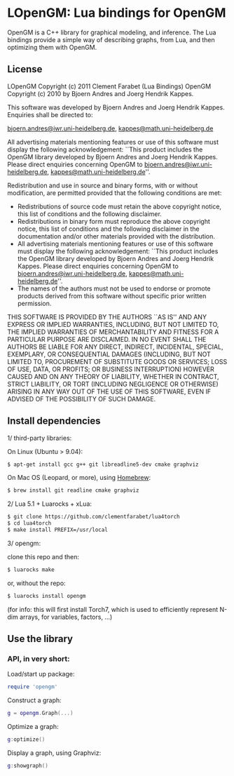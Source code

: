 # LOpenGM: Lua bindings for OpenGM

OpenGM is a C++ library for graphical modeling, and inference. The Lua
bindings provide a simple way of describing graphs, from Lua, and then
optimizing them with OpenGM.

## License

LOpenGM Copyright (c) 2011 Clement Farabet (Lua Bindings)
OpenGM  Copyright (c) 2010 by Bjoern Andres and Joerg Hendrik Kappes.

This software was developed by Bjoern Andres and Joerg Hendrik Kappes.
Enquiries shall be directed to:

bjoern.andres@iwr.uni-heidelberg.de, kappes@math.uni-heidelberg.de

All advertising materials mentioning features or use of this software must
display the following acknowledgement: ``This product includes the OpenGM
library developed by Bjoern Andres and Joerg Hendrik Kappes. Please direct
enquiries concerning OpenGM to bjoern.andres@iwr.uni-heidelberg.de,
kappes@math.uni-heidelberg.de''.

Redistribution and use in source and binary forms, with or without
modification, are permitted provided that the following conditions are met:

- Redistributions of source code must retain the above copyright notice,
  this list of conditions and the following disclaimer.
- Redistributions in binary form must reproduce the above copyright notice,
  this list of conditions and the following disclaimer in the documentation
  and/or other materials provided with the distribution.
- All advertising materials mentioning features or use of this software must
  display the following acknowledgement: ``This product includes the OpenGM
  library developed by Bjoern Andres and Joerg Hendrik Kappes. Please direct
  enquiries concerning OpenGM to bjoern.andres@iwr.uni-heidelberg.de,
  kappes@math.uni-heidelberg.de''.
- The names of the authors must not be used to endorse or promote products
  derived from this software without specific prior written permission.

THIS SOFTWARE IS PROVIDED BY THE AUTHORS ``AS IS'' AND ANY EXPRESS OR IMPLIED
WARRANTIES, INCLUDING, BUT NOT LIMITED TO, THE IMPLIED WARRANTIES OF
MERCHANTABILITY AND FITNESS FOR A PARTICULAR PURPOSE ARE DISCLAIMED. IN NO
EVENT SHALL THE AUTHORS BE LIABLE FOR ANY DIRECT, INDIRECT, INCIDENTAL,
SPECIAL, EXEMPLARY, OR CONSEQUENTIAL DAMAGES (INCLUDING, BUT NOT LIMITED TO,
PROCUREMENT OF SUBSTITUTE GOODS OR SERVICES; LOSS OF USE, DATA, OR PROFITS;
OR BUSINESS INTERRUPTION) HOWEVER CAUSED AND ON ANY THEORY OF LIABILITY,
WHETHER IN CONTRACT, STRICT LIABILITY, OR TORT (INCLUDING NEGLIGENCE OR
OTHERWISE) ARISING IN ANY WAY OUT OF THE USE OF THIS SOFTWARE, EVEN IF
ADVISED OF THE POSSIBILITY OF SUCH DAMAGE.

## Install dependencies 

1/ third-party libraries:

On Linux (Ubuntu > 9.04):

``` sh
$ apt-get install gcc g++ git libreadline5-dev cmake graphviz
```

On Mac OS (Leopard, or more), using [Homebrew](http://mxcl.github.com/homebrew/):

``` sh
$ brew install git readline cmake graphviz
```

2/ Lua 5.1 + Luarocks + xLua:

``` sh
$ git clone https://github.com/clementfarabet/lua4torch
$ cd lua4torch
$ make install PREFIX=/usr/local
```

3/ opengm:

clone this repo and then:

``` sh
$ luarocks make
```

or, without the repo:

``` sh
$ luarocks install opengm
```

(for info: this will first install Torch7, which is used to efficiently
represent N-dim arrays, for variables, factors, ...)

## Use the library

### API, in very short:

Load/start up package:

``` lua
require 'opengm'
```

Construct a graph:

``` lua
g = opengm.Graph(...)
```

Optimize a graph:

``` lua
g:optimize()
```

Display a graph, using Graphviz:

``` lua
g:showgraph()
```
